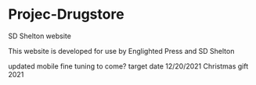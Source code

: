 # Projec-Drugstore
SD Shelton website

This website is developed for use by Englighted Press and SD Shelton

updated mobile fine tuning to come? target date 12/20/2021
Christmas gift 2021
